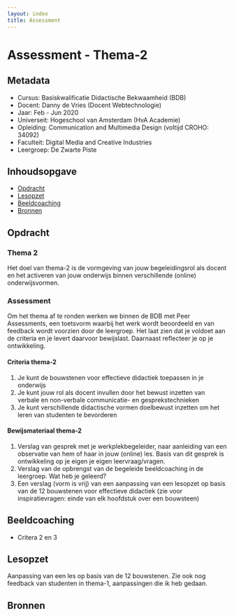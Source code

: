 ```yaml
---
layout: index
title: Assessment
---
```


# Assessment - Thema-2

## Metadata

- Cursus: Basiskwalificatie Didactische Bekwaamheid (BDB)
- Docent: Danny de Vries (Docent Webtechnologie)
- Jaar: Feb - Jun 2020
- Universeit: Hogeschool van Amsterdam (HvA Academie)
- Opleiding: Communication and Multimedia Design (voltijd CROHO: 34092)
- Faculteit: Digital Media and Creative Industries
- Leergroep: De Zwarte Piste

## Inhoudsopgave

- [Opdracht](#opdracht)
- [Lesopzet](#lesopzet)
- [Beeldcoaching](#beeldcoaching)
- [Bronnen](#bronnen)

## Opdracht

### Thema 2

Het doel van thema-2 is de vormgeving van jouw begeleidingsrol als docent en het activeren van jouw onderwijs binnen verschillende (online) onderwijsvormen.

### Assessment

Om het thema af te ronden werken we binnen de BDB met Peer Assessments, een toetsvorm waarbij het werk wordt beoordeeld en van feedback wordt voorzien door de leergroep. Het laat zien dat je voldoet aan de criteria en je levert daarvoor bewijslast. Daarnaast reflecteer je op je ontwikkeling.

#### Criteria thema-2

1. Je kunt de bouwstenen voor effectieve didactiek toepassen in je onderwijs
2. Je kunt jouw rol als docent invullen door het bewust inzetten van verbale en non-verbale communicatie- en gesprekstechnieken
3. Je kunt verschillende didactische vormen doelbewust inzetten om het leren van studenten te bevorderen

#### Bewijsmateriaal thema-2

1. Verslag van gesprek met je werkplekbegeleider, naar aanleiding van een observatie van hem of haar in jouw (online) les. Basis van dit gesprek is ontwikkeling op je eigen je eigen leervraag/vragen.
2. Verslag van de opbrengst van de begeleide beeldcoaching in de leergroep. Wat heb je geleerd?
3. Een verslag (vorm is vrij) van een aanpassing van een lesopzet op basis van de 12 bouwstenen voor effectieve didactiek (zie voor inspiratievragen: einde van elk hoofdstuk over een bouwsteen)

## Beeldcoaching

- Critera 2 en 3

## Lesopzet

Aanpassing van een les op basis van de 12 bouwstenen.
Zie ook nog feedback van studenten in thema-1, aanpassingen die ik heb gedaan.

## Bronnen

